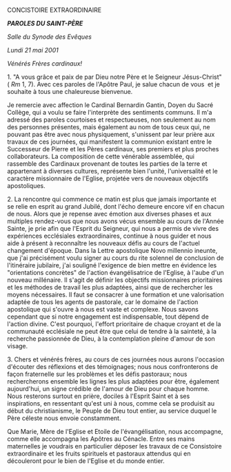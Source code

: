 CONCISTOIRE EXTRAORDINAIRE

***PAROLES DU SAINT-PÈRE***

*Salle du Synode des Evêques*

*Lundi 21 mai 2001*

*Vénérés Frères cardinaux!*

1. "A vous grâce et paix de par Dieu notre Père et le Seigneur Jésus-Christ" (
*Rm* 1, 7). Avec ces paroles de l'Apôtre Paul, je salue chacun de vous  et je souhaite à tous une chaleureuse bienvenue.

Je remercie avec affection le Cardinal Bernardin Gantin, Doyen du Sacré Collège, qui a voulu se faire l'interprète des sentiments communs. Il m'a adressé des paroles courtoises et respectueuses, non seulement au nom des personnes présentes, mais également au nom de tous ceux qui, ne pouvant pas être avec nous physiquement, s'unissent par leur prière aux travaux de ces journées, qui manifestent la communion existant entre le Successeur de Pierre et les Pères cardinaux, ses premiers et plus proches collaborateurs. La composition de cette vénérable assemblée, qui rassemble des Cardinaux provenant de toutes les parties de la terre et appartenant à diverses cultures, représente bien l'unité, l'universalité et le caractère missionnaire de l'Eglise, projetée vers de nouveaux objectifs apostoliques.

2. La rencontre qui commence ce matin est plus que jamais importante et se relie en esprit au grand Jubilé, dont l'écho demeure encore vif en chacun de nous. Alors que je repense avec émotion aux diverses phases et aux multiples rendez-vous que nous avons vécus ensemble au cours de l'Année Sainte, je prie afin que l'Esprit du Seigneur, qui nous a permis de vivre des expériences ecclésiales extraordinaires, continue à nous guider et nous aide à présent à reconnaître les nouveaux défis au cours de l'actuel changement d'époque. Dans la Lettre apostolique Novo millennio ineunte, que j'ai précisément voulu signer au cours du rite solennel de conclusion de l'itinéraire jubilaire, j'ai souligné l'exigence de bien mettre en évidence les "orientations concrètes" de l'action évangélisatrice de l'Eglise, à l'aube d'un nouveau millénaire. Il s'agit de définir les objectifs missionnaires prioritaires et les méthodes de travail les plus adaptées, ainsi que de rechercher les moyens nécessaires. Il faut se consacrer à une formation et une valorisation adaptée de tous les agents de pastorale, car le domaine de l'action apostolique qui s'ouvre à nous est vaste et complexe. Nous savons cependant que si notre engagement est indispensable, tout dépend de l'action divine. C'est pourquoi, l'effort prioritaire de chaque croyant et de la communauté ecclésiale ne peut être que celui de tendre à la sainteté, à la recherche passionnée de Dieu, à la contemplation pleine d'amour de son visage.

3. Chers et vénérés frères, au cours de ces journées nous aurons l'occasion d'écouter des réflexions et des témoignages; nous nous confronterons de façon fraternelle sur les problèmes et les défis pastoraux; nous rechercherons ensemble les lignes les plus adaptées pour être, également aujourd'hui, un signe crédible de l'amour de Dieu pour chaque homme. Nous resterons surtout en prière, dociles à l'Esprit Saint et à ses inspirations, en ressentant qu'est uni à nous, comme cela se produisit au début du christianisme, le Peuple de Dieu tout entier, au service duquel le Père céleste nous envoie constamment.

Que Marie, Mère de l'Eglise et Etoile de l'évangélisation, nous accompagne, comme elle accompagna les Apôtres au Cénacle. Entre ses mains maternelles je voudrais en particulier déposer les travaux de ce Consistoire extraordinaire et les fruits spirituels et pastoraux attendus qui en découleront pour le bien de l'Eglise et du monde entier.